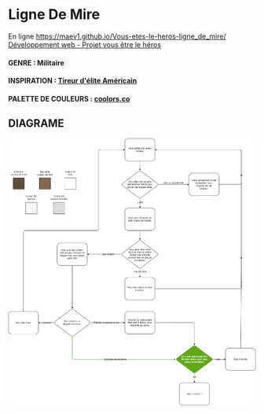 # Ligne De Mire
En ligne https://maev1.github.io/Vous-etes-le-heros-ligne_de_mire/
[Développement web - Projet vous être le héros](https://smnarnold.com/projets/vous-etes-le-heros)
#### GENRE : Militaire
#### INSPIRATION : [Tireur d'élite Américain](https://www.cinoche.com/films/tueur-d-elite-americain)
#### PALETTE DE COULEURS : [coolors.co](https://coolors.co/604e3d-7f6950-ffffff-f7f7f7-f0f0f0)

## DIAGRAME
![img](assets/venne_maite_PS1.1_582-324MO.png)

